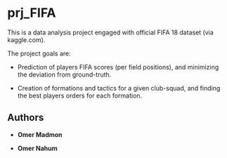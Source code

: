 # prj_FIFA

This is a data analysis project engaged with official FIFA 18 dataset (via kaggle.com).

The project goals are:

* Prediction of players FIFA scores (per field positions), and minimizing the deviation from ground-truth.

* Creation of formations and tactics for a given club-squad, and finding the best players orders for each formation.

## Authors

* **Omer Madmon** 

* **Omer Nahum** 
